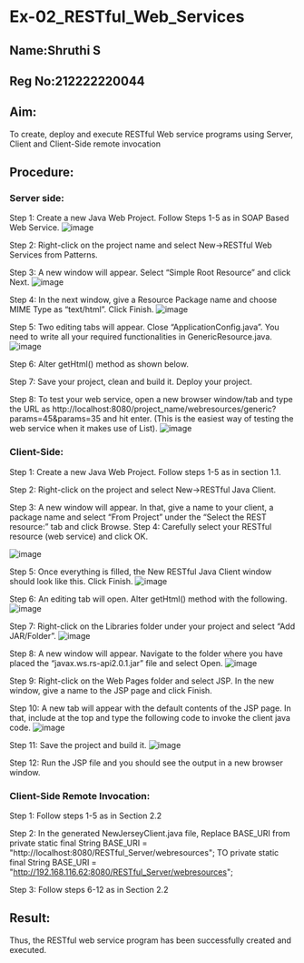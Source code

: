 # Ex-02_RESTful_Web_Services
## Name:Shruthi S
## Reg No:212222220044

## Aim:
To create, deploy and execute RESTful Web service programs using Server, Client and Client-Side remote invocation
## Procedure:

### Server side:
Step 1: Create a new Java Web Project. Follow Steps 1-5 as in SOAP Based Web Service.
![image](https://github.com/AfzaraThagsin/Ex-04_RESTful_Web_Services/assets/127172501/3b2c53b8-0dd5-45f3-a9e4-dd22488e6efd)

Step 2: Right-click on the project name and select New->RESTful Web Services from Patterns.

Step 3: A new window will appear. Select “Simple Root Resource” and click Next.
![image](https://github.com/AfzaraThagsin/Ex-04_RESTful_Web_Services/assets/127172501/8b9ef62c-82a7-4733-b94c-25f3dc5a9081)

Step 4: In the next window, give a Resource Package name and choose MIME Type as “text/html”. Click Finish.
![image](https://github.com/AfzaraThagsin/Ex-04_RESTful_Web_Services/assets/127172501/aab0aa19-096e-44f2-997b-2bb9a46bec1d)

Step 5: Two editing tabs will appear. Close “ApplicationConfig.java”. You need to write all your required functionalities in GenericResource.java.
![image](https://github.com/AfzaraThagsin/Ex-04_RESTful_Web_Services/assets/127172501/d8c3c728-3d2b-4991-91ee-664fe2a7257c)

Step 6: Alter getHtml() method as shown below.

Step 7: Save your project, clean and build it. Deploy your project.
 
Step 8: To test your web service, open a new browser window/tab and type the URL as http://localhost:8080/project_name/webresources/generic?params=45&params=35 and hit enter. (This is the easiest way of testing the web service when it makes use of List).
![image](https://github.com/AfzaraThagsin/Ex-04_RESTful_Web_Services/assets/127172501/cf60de3c-6fc9-4310-9186-2f7e9d79585c)

### Client-Side:

Step 1: Create a new Java Web Project. Follow steps 1-5 as in section 1.1.

Step 2: Right-click on the project and select New->RESTful Java Client.

Step 3: A new window will appear. In that, give a name to your client, a package name and select “From Project” under the “Select the REST resource:” tab and click Browse. Step 4: Carefully select your RESTful resource (web service) and click OK.
 
 ![image](https://github.com/AfzaraThagsin/Ex-04_RESTful_Web_Services/assets/127172501/69392b1c-9c4d-445a-880b-fe97a780640c)

Step 5: Once everything is filled, the New RESTful Java Client window should look like this. Click Finish.
![image](https://github.com/AfzaraThagsin/Ex-04_RESTful_Web_Services/assets/127172501/01d622d3-12f7-403d-8b50-377cfec58176)

Step 6: An editing tab will open. Alter getHtml() method with the following.
![image](https://github.com/AfzaraThagsin/Ex-04_RESTful_Web_Services/assets/127172501/100a668b-4f71-47c2-bb5e-a454671e4efd)
 
Step 7: Right-click on the Libraries folder under your project and select “Add JAR/Folder”.
![image](https://github.com/AfzaraThagsin/Ex-04_RESTful_Web_Services/assets/127172501/66462b76-62a4-42a3-9db0-237a605aec6a)

Step 8: A new window will appear. Navigate to the folder where you have placed the “javax.ws.rs-api2.0.1.jar” file and select Open.
 ![image](https://github.com/AfzaraThagsin/Ex-04_RESTful_Web_Services/assets/127172501/a74cb20f-a6e4-43d0-b1e8-7176be82ae16)

Step 9: Right-click on the Web Pages folder and select JSP. In the new window, give a name to the JSP page and click Finish.

Step 10: A new tab will appear with the default contents of the JSP page. In that, include at the top and type the following code to invoke the client java code.
![image](https://github.com/AfzaraThagsin/Ex-04_RESTful_Web_Services/assets/127172501/e28d0aee-751b-4c96-a007-575b768e48e5)

Step 11: Save the project and build it.
![image](https://github.com/AfzaraThagsin/Ex-04_RESTful_Web_Services/assets/127172501/9876177d-c4ef-46f9-a459-1087d92d30b6)

Step 12: Run the JSP file and you should see the output in a new browser window.

### Client-Side Remote Invocation:

Step 1: Follow steps 1-5 as in Section 2.2

Step 2: In the generated NewJerseyClient.java file, Replace BASE_URI from private static final String BASE_URI = "http://localhost:8080/RESTful_Server/webresources"; TO private static final String BASE_URI = "http://192.168.116.62:8080/RESTful_Server/webresources";

Step 3: Follow steps 6-12 as in Section 2.2

## Result:
 Thus, the RESTful web service program has been successfully created and executed.
